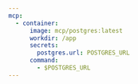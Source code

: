 ```yaml
---
mcp:
  - container:
      image: mcp/postgres:latest
      workdir: /app
      secrets:
        postgres.url: POSTGRES_URL
      command:
        - $POSTGRES_URL
---
```

